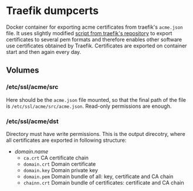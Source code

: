 # Traefik dumpcerts
Docker container for exporting acme certificates from traefik's `acme.json` file. It uses slightly modified [script from traefik's repository](https://github.com/containous/traefik/blob/master/contrib/scripts/dumpcerts.sh) to export certificates to several pem formats and therefore enables other software use certificates obtained by Traefik.
Certificates are exported on container start and then again every day.

## Volumes
### /etc/ssl/acme/src
Here should be the `acme.json` file mounted, so that the final path of the file is `/etc/ssl/acme/src/acme.json`. Read-only permissions are enough.

### /etc/ssl/acme/dst
Directory must have write permissions. This is the output direcotry, where all certificates are exported in following structure:
* _domain.name_
  * `ca.crt` CA certificate chain
  * `domain.crt` Domain certificate
  * `domain.key` Domain private key
  * `domain.pem` Domain bundle of all: key, certificate and CA chain
  * `chainn.crt` Domain bundle of certificates: certificate and CA chain
